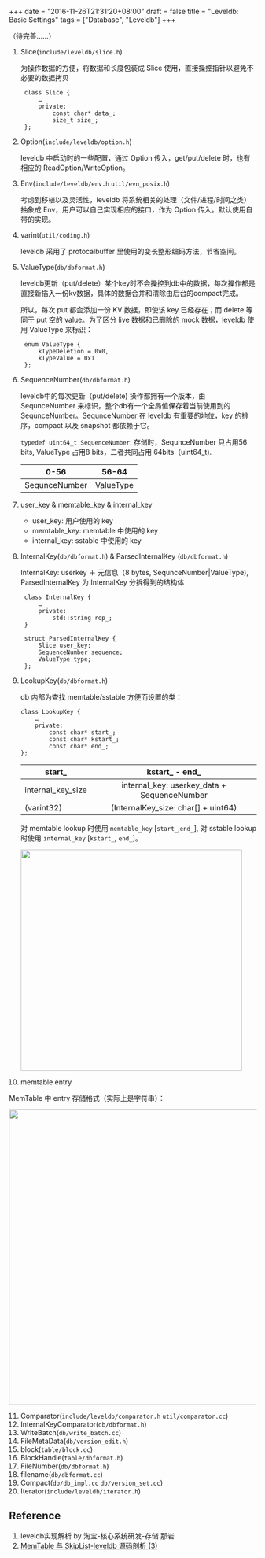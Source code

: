 +++
date = "2016-11-26T21:31:20+08:00"
draft = false
title = "Leveldb: Basic Settings"
tags = ["Database", "Leveldb"]
+++

（待完善……）

1. Slice(`include/leveldb/slice.h`)

    为操作数据的方便，将数据和长度包装成 Slice 使用，直接操控指针以避免不必要的数据拷贝

        class Slice {
            … 
            private: 
                const char* data_; 
                size_t size_; 
        };

2. Option(`include/leveldb/option.h`)

    leveldb 中启动时的一些配置，通过 Option 传入，get/put/delete 时，也有相应的 ReadOption/WriteOption。

3. Env(`include/leveldb/env.h` `util/evn_posix.h`)

    考虑到移植以及灵活性，leveldb 将系统相关的处理（文件/进程/时间之类）抽象成 Env，用户可以自己实现相应的接口，作为 Option 传入。默认使用自带的实现。

4. varint(`util/coding.h`)

    leveldb 采用了 protocalbuffer 里使用的变长整形编码方法，节省空间。

5. ValueType(`db/dbformat.h`)

    leveldb更新（put/delete）某个key时不会操控到db中的数据，每次操作都是直接新插入一份kv数据，具体的数据合并和清除由后台的compact完成。

    所以，每次 put 都会添加一份 KV 数据，即使该 key 已经存在；而 delete 等同于 put 空的 value。为了区分 live 数据和已删除的 mock 数据，leveldb 使用 ValueType 来标识：

        enum ValueType { 
            kTypeDeletion = 0x0, 
            kTypeValue = 0x1 
        };

6. SequenceNumber(`db/dbformat.h`)

    leveldb中的每次更新（put/delete) 操作都拥有一个版本，由 SequnceNumber 来标识，整个db有一个全局值保存着当前使用到的SequnceNumber。SequnceNumber 在 leveldb 有重要的地位，key 的排序，compact 以及 snapshot 都依赖于它。

    `typedef uint64_t SequenceNumber`: 存储时，SequnceNumber 只占用56 bits, ValueType 占用8 bits，二者共同占用 64bits（uint64_t).

    | 0-56          |   56-64   |
    | ------------- | :-------: |
    | SequnceNumber | ValueType |

7. user_key & memtable_key & internal_key

    - user_key: 用户使用的 key
    - memtable_key: memtable 中使用的 key
    - internal_key: sstable 中使用的 key

8. InternalKey(`db/dbformat.h`) & ParsedInternalKey (`db/dbformat.h`)

    InternalKey: userkey ＋ 元信息（8 bytes, SequnceNumber|ValueType), ParsedInternalKey 为 InternalKey 分拆得到的结构体

        class InternalKey {
            …
            private:
                std::string rep_;
        }
        
        struct ParsedInternalKey { 
            Slice user_key; 
            SequenceNumber sequence; 
            ValueType type; 
        };

9. LookupKey(`db/dbformat.h`)

   db 内部为查找 memtable/sstable 方便而设置的类：

       class LookupKey { 
           … 
           private: 
               const char* start_;
               const char* kstart_;
               const char* end_;
       };

   | start_            |              kstart_ - end_              |
   | ----------------- | :--------------------------------------: |
   | internal_key_size | internal_key: userkey_data + SequenceNumber |
   | (varint32)        |   (InternalKey_size: char[] + uint64)    |

   对 memtable lookup 时使用 `memtable_key` [`start_`,`end_`], 对 sstable lookup 时使用 `internal_key` [`kstart_`, `end_`]。

   <img src="http://7vij5d.com1.z0.glb.clouddn.com/leveldb_key.png" width="450"/>

10. memtable entry

   MemTable 中 entry 存储格式（实际上是字符串）：

   <img src="http://7vij5d.com1.z0.glb.clouddn.com/leveldb_memtable_entry.png" width="600"/>

11. Comparator(`include/leveldb/comparator.h` `util/comparator.cc`)
12. InternalKeyComparator(`db/dbformat.h`)
13. WriteBatch(`db/write_batch.cc`)
14. FileMetaData(`db/version_edit.h`)
15. block(`table/block.cc`)
16. BlockHandle(`table/dbformat.h`)
17. FileNumber(`db/dbformat.h`)
18. filename(`db/dbformat.cc`)
19. Compact(`db/db_impl.cc` `db/version_set.cc`)
20. Iterator(`include/leveldb/iterator.h`)

Reference
---

1. leveldb实现解析 by 淘宝-核心系统研发-存储 那岩 
2. [MemTable 与 SkipList-leveldb 源码剖析 (3)](http://www.pandademo.com/2016/03/memtable-and-skiplist-leveldb-source-dissect-3/)

